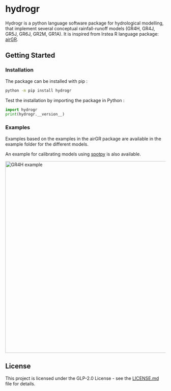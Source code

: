 # hydrogr

Hydrogr is a python language software package for hydrological modelling, that implement several conceptual rainfall-runoff models (GR4H, GR4J, GR5J, GR6J, GR2M, GR1A).
It is inspired from Irstea R language package: [airGR](https://cran.r-project.org/web/packages/airGR/index.html).

## Getting Started

### Installation

The package can be installed with pip :

```bash
python -m pip install hydrogr
```

Test the installation by importing the package in Python :

```python
import hydrogr
print(hydrogr.__version__)
```

### Examples

Examples based on the examples in the airGR package are available in the example folder for the different models.

An example for calibrating models using [spotpy](https://github.com/thouska/spotpy) is also available.

<img src="https://user-images.githubusercontent.com/54593457/63867945-0795cf00-c9b6-11e9-9fef-18c0fc564d3e.png" alt="GR4H example" width="600   "/>

## License

This project is licensed under the GLP-2.0 License - see the [LICENSE.md](LICENSE.md) file for details.
